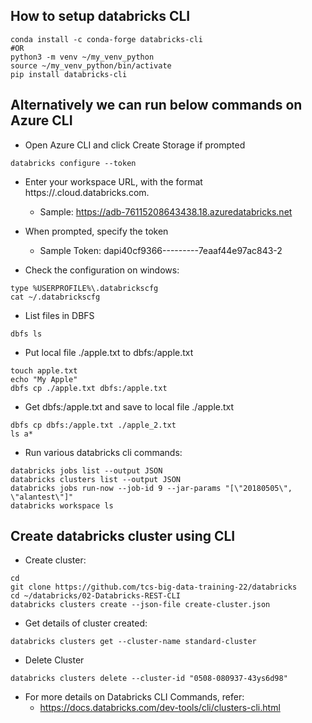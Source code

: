 ## How to setup databricks CLI
```
conda install -c conda-forge databricks-cli
#OR
python3 -m venv ~/my_venv_python
source ~/my_venv_python/bin/activate
pip install databricks-cli
```

## Alternatively we can run below commands on Azure CLI
- Open Azure CLI and click Create Storage if prompted

```
databricks configure --token
```

- Enter your workspace URL, with the format https://<instance-name>.cloud.databricks.com.
  - Sample: https://adb-76115208643438.18.azuredatabricks.net
- When prompted, specify the token
  - Sample Token: dapi40cf9366---------7eaaf44e97ac843-2

- Check the configuration on windows:
```
type %USERPROFILE%\.databrickscfg
cat ~/.databrickscfg
```


- List files in DBFS
```
dbfs ls
```


- Put local file ./apple.txt to dbfs:/apple.txt
```
touch apple.txt
echo "My Apple"
dbfs cp ./apple.txt dbfs:/apple.txt
```


- Get dbfs:/apple.txt and save to local file ./apple.txt
```
dbfs cp dbfs:/apple.txt ./apple_2.txt
ls a*
```


- Run various databricks cli commands:
```
databricks jobs list --output JSON
databricks clusters list --output JSON
databricks jobs run-now --job-id 9 --jar-params "[\"20180505\", \"alantest\"]"
databricks workspace ls
```

## Create databricks cluster using CLI
- Create cluster:
```
cd
git clone https://github.com/tcs-big-data-training-22/databricks
cd ~/databricks/02-Databricks-REST-CLI
databricks clusters create --json-file create-cluster.json
```

- Get details of cluster created:
```
databricks clusters get --cluster-name standard-cluster
```
- Delete Cluster
```
databricks clusters delete --cluster-id "0508-080937-43ys6d98"
```

- For more details on Databricks CLI Commands, refer:
  - https://docs.databricks.com/dev-tools/cli/clusters-cli.html
